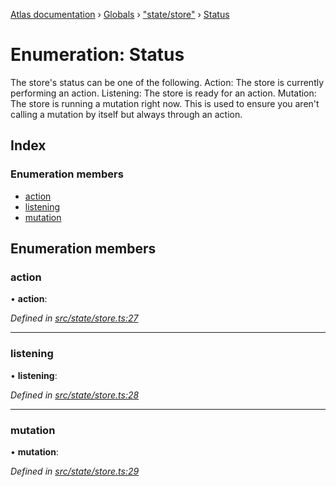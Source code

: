 [Atlas documentation](../README.md) › [Globals](../globals.md) › ["state/store"](../modules/_state_store_.md) › [Status](_state_store_.status.md)

# Enumeration: Status

The store's status can be one of the following.
Action: The store is currently performing an action.
Listening: The store is ready for an action.
Mutation: The store is running a mutation right now. This is used to ensure you aren't calling a mutation by itself but always through an action.

## Index

### Enumeration members

* [action](_state_store_.status.md#action)
* [listening](_state_store_.status.md#listening)
* [mutation](_state_store_.status.md#mutation)

## Enumeration members

###  action

• **action**:

*Defined in [src/state/store.ts:27](https://github.com/chronark/atlas/blob/7f0bbb7/src/state/store.ts#L27)*

___

###  listening

• **listening**:

*Defined in [src/state/store.ts:28](https://github.com/chronark/atlas/blob/7f0bbb7/src/state/store.ts#L28)*

___

###  mutation

• **mutation**:

*Defined in [src/state/store.ts:29](https://github.com/chronark/atlas/blob/7f0bbb7/src/state/store.ts#L29)*

